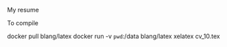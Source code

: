 My resume

To compile

docker pull blang/latex
docker run -v `pwd`:/data blang/latex xelatex cv_10.tex
